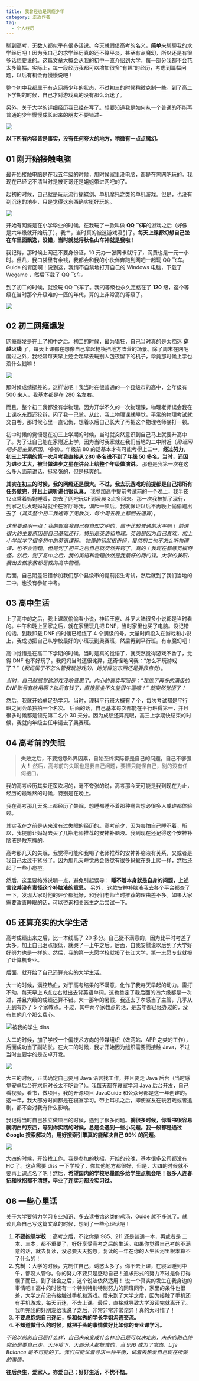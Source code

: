 ```yaml
---
title: 我曾经也是网瘾少年
category: 走近作者
tag:
  - 个人经历
---
```


聊到高考，无数人都似乎有很多话说。今天就假借高考的名义，**简单**来聊聊我的求学经历吧！因为我自己的求学经历真的还不算平淡，甚至有点魔幻，所以还是有很多话想要说的。这篇文章大概会从我的初中一直介绍到大学，每一部分我都不会花太多篇幅。实际上，每一段经历我都可以增加很多“有趣”的经历，考虑到篇幅问题，以后有机会再慢慢说吧！

整个初中我都属于有点网瘾少年的状态，不过初三的时候稍微克制一些。到了高二下学期的时候，自己才对游戏真的没有那么沉迷了。

另外，关于大学的详细经历我已经在写了。想要知道我是如何从一个普通的不能再普通的少年慢慢成长起来的朋友不要错过~

![](https://cdn.jsdelivr.net/gh/javaguide-tech/blog-images/2020-08/0e370ac2-5f96-4e17-9ff4-8cc78ef72f19-20200802173544441.png)

**以下所有内容皆是事实，没有任何夸大的地方，稍微有一点点魔幻。**

## 01 刚开始接触电脑

最开始接触电脑是在我五年级的时候，那时候家里没电脑，都是在黑网吧玩的。我现在已经记不清当时是被哥哥还是姐姐带进网吧的了。

起初的时候，自己就是玩玩流行蝴蝶剑、单机摩托之类的单机游戏。但是，也没有到沉迷的地步，只是觉得这东西确实挺好玩的。

![](https://cdn.jsdelivr.net/gh/javaguide-tech/blog-images/2020-08/2a6021b9-e7a0-41c4-b69e-a652f7bc3e12-20200802173601289.png)

开始有网瘾是在小学毕业的时候，在我玩了一款叫做 **QQ 飞车**的游戏之后（好像是六年级就开始玩了）。我艹，当时真的被这游戏吸引了。**每天上课都幻想自己坐在车里面飘逸，没错，当时就觉得秋名山车神就是我啦！**

我记得，那时候上网还不要身份证，10 元办一张网卡就行了，网费也是一元一小时。但凡，我口袋里有余钱，我都会和我的小伙伴奔跑到网吧一起玩 QQ 飞车。Guide 的青回啊！说到这，我情不自禁地打开自己的 Windows 电脑，下载了 Wegame ，然后下载了 QQ 飞车。

到了初二的时候，就没玩 QQ 飞车了。我的等级也永久定格在了 **120** 级，这个等级在当时那个升级难的一匹的年代，算的上非常高的等级了。

![](https://guide-blog-images.oss-cn-shenzhen.aliyuncs.com/javaguide/b488618c-3c25-4bc9-afd4-7324e27553bd-20200802175534614.png)

## 02 初二网瘾爆发

网瘾爆发是在上了初中之后。初二的时候，最为猖狂，自己当时真的是太痴迷 **穿越火线** 了，每天上课都在想像自己拿起枪横扫地方阵营的场景。除了周末在网吧度过之外，我经常每天早上还会起早去玩别人包夜留下的机子，毕竟那时候上学也没什么钱嘛！

![](https://guide-blog-images.oss-cn-shenzhen.aliyuncs.com/javaguide/9e94bb35-650d-4cad-8e69-40043fb4ec3d-20200802173632800.png)

那时候成绩挺差的。这样说吧！我当时在很普通的一个县级市的高中，全年级有 500 来人，我基本都是在 280 名左右。

而且，整个初二我都没有学物理。因为开学不久的一次物理课，物理老师误会我在上课吃东西还狡辩，闪了我一巴掌。从此，我上物理课就睡觉，平常的物理考试就交白卷。那时候心里一直记仇，想着以后自己长大了再把这个物理老师暴打一顿。

初中时候的觉悟是在初三上学期的时候，当时就突然意识到自己马上就要升高中了。为了让自己能在家附近上学，因为当时我家就在我们当地的二中附近（_附近网吧多是主要原因，哈哈_）。年级前 80 的话基本才有可能考得上二中。**经过努力，初三上学期的第一次月考我直接从 280 多名进不到了年级 50 多名。当时，还因为进步太大，被当做进步之星在讲台上给整个年级做演讲。** 那也是我第一次在这么多人面前讲话，挺紧张的，但是挺爽的。

**其实在初三的时候，我的网瘾还是很大。不过，我去玩游戏的前提都是自己把所有任务做完，并且上课听讲也很认真。** 我参加高中提前考试前的一个晚上，我半夜12点乘着妈妈睡着，跑去了网吧玩CF到凌晨 3点多回来。那一次我被抓了现行，到家之后发现妈妈就坐在客厅等我，训斥一顿后，我就保证以后不再晚上偷偷跑出去了（*其实整个初二我通宵了无数次，每个周五晚上都回去通宵*）。

_这里要说明一点：我的智商我自己有自知之明的，属于比较普通的水平吧！ 前进很大的主要原因是自己基础还行，特别是英语和物理。英语是因为自己喜欢，加上小学就学了很多初中的英语课程。 物理的话就很奇怪，虽然初二也不怎么听物理课，也不会物理，但是到了初三之后自己就突然开窍了。真的！我现在都感觉很奇怪。然后，到了高中之后，我的英语和物理依然是我最好的两门课。大学的兼职，我出去做家教都是教的高中物理。_

后面，自己阴差阳错参加我们那个县级市的提前招生考试，然后就到了我们当地的二中，也没有参加中考。

##  03 高中生活

上了高中的之后，我上课就偷偷看小说，神印王座、斗罗大陆很多小说都是当时看的。中午和晚上回家之后，就在家里玩几把 DNF，当时家里也买了电脑。没记错的话，到我卸载 DNF 的时候已经练了 4 个满级的号。大量时间投入在游戏和小说上，我成功把自己从学校最好的小班玩到奥赛班，然后再到平行班。有点魔幻吧！

高中觉悟是在高二下学期的时候，当时是真的觉悟了，就突然觉得游戏不香了，觉得 DNF 也不好玩了。我妈妈当时还很诧异，还奇怪地问我：“怎么不玩游戏了？”（*我妈属于不怎么管我玩游戏的，她觉得这东西还是要靠自觉*）。

*当时，自己就感觉这游戏没啥意思了。内心的真实写照是：“我练了再多的满级的DNF账号有啥用啊？以后有钱了，直接氪金不久能很牛逼嘛！” 就突然觉悟了！*

然后，我就开始牟足劲学习。当时，理科平行班大概有 7 个，每次考试都是平行班之间会单独拍一个名次。 后面的话，自己基本每次都能在平行班得第一，并且很多时候都是领先第二名个 30 来分。因为成绩还算亮眼，高三上学期快结束的时候，我就向年级主任申请去了奥赛班。

## 04 高考前的失眠

> **失败之后，不要抱怨外界因素，自始至终实际都是自己的问题，自己不够强大！** 然后，高考前的失眠也是我自己问题，要怪只能怪自己，别的没有任何接口。

我的高考经历其实还蛮坎坷的，毫不夸张的说，高考那今天可能是我到现在为止，经历的最难熬的时候，特别是在晚上。

我在高考那几天晚上都经历了失眠，想睡都睡不着那种痛苦想必很多人或许都体验过。

其实我在之前是从来没有过失眠的经历的。高考前夕，因为害怕自己睡不着，所以，我提前让妈妈去买了几瓶老师推荐的安神补脑液。我到现在还记得这个安神补脑液是敖东牌的。

高考那几天的失眠，我觉得可能和我喝了老师推荐的安神补脑液有关系，又或者是我自己太过于紧张了。因为那几天睡觉总会感觉有很多蚂蚁在身上爬一样，然后还起了一些小痘痘。

然后，这里要格外说明一点，避免引起误导： **睡不着本身就是自身的问题，上述言论并没有责怪这个补脑液的意思。** 另外， 这款安神补脑液我去各个平台都查了一下，发现大家对他的评价都挺好，和我们老师当时推荐的理由差不多。如果大家需要改善睡眠的话，可以咨询相关医生之后尝试一下。

## 05 还算充实的大学生活

高考成绩出来之后，比一本线高了 20 多分。自己挺不满意的，因为比平时考差了太多。加上自己泪点很低，就哭了一上午之后。后面，自我安慰说以后到了大学好好努力也是一样的。然后，我的第一志愿学校就报了长江大学，第一志愿专业就报了计算机专业。

后面，就开始了自己还算充实的大学生活。

大一的时候，满腔热血，对于高考结果的不满意，化作了我每天早起的动力。雷打不动，每天早上 6点左右就出去背英语单词。这也奠定了我后面的四六级都是一次过，并且六级的成绩还算不错。大一那年的暑假，我还去了孝感当了主管，几乎从无到有办了 5 个家教点。不过，其中两个家教点的话，是去年都已经办过的，没有其他几个那么费心。

![被我的学生 diss](https://guide-blog-images.oss-cn-shenzhen.aliyuncs.com/javaguide/5a47eb4614934a25b8ea1a83cafac43d-20200802173912511.png)

大二的时候，加了学校一个偏技术方向的传媒组织（做网站、APP 之类的工作），后面成功当了副站长。在大二的时候，我才开始因为组织需要而接触 Java，不过当时主要学的是安卓开发。

![](https://guide-blog-images.oss-cn-shenzhen.aliyuncs.com/javaguide/b16201d0-37d4-462a-a5e6-bf95ca503d39-20200802174034108.png)

大三的时候，正式确定自己要用 Java 语言找工作，并且要走 Java 后台（当时感觉安卓后台在求职时长太不吃香了）。我每天都在寝室学习 Java 后台开发，自己看视频，看书，做项目。我的开源项目 JavaGuide 和公众号都是这一年创建的。这一年，我大部分时间都是在寝室学习。带上耳机之后，即使室友在玩游戏或者追剧，都不会对我有什么影响。

我记得当时自己独立做项目的时候，遇到了很多问题。**就很多时候，你看书很容易就明白的东西，等到你实践的时候，总是会遇到一些小问题。我一般都是通过 Google 搜索解决的，用好搜索引擎真的能解决自己 99% 的问题。**

![](https://cdn.jsdelivr.net/gh/javaguide-tech/blog-images/2020-08/d30eef29-3a73-483d-9a4a-d63f41271fb4-20200802174048832.png)

大四的时候，开始找工作。我是参加的秋招，开始的较晚，基本很多公司都没有 HC 了。这点需要 diss 一下学校了，你其他地方都很好，但是，大四的时候就不要再上课点名了吧！然后，**希望国内的学校尽量能多给学生点机会吧！很多人连春招和秋招都不清楚，毕业了连实习都没实习过。**

## 06 一些心里话

关于大学要努力学习专业知识、多去读书馆这类的鸡汤，Guide 就不多说了。就谈几条自己写这篇文章的时候，想到了一些心理话吧！

1. **不要抱怨学校** ：高考之后，不论你是 985、211 还是普通一本，再或者是 二本、三本，都不重要了，好好享受高考之后的生活。如果你觉得自己考的不满意的话，就去复读，没必要天天抱怨，复读的一年在你的人生长河里根本算不了什么的！
2. **克制** ：大学的时候，克制住自己，诱惑太多了。你不去上课，在寝室睡到中午，都没人管你。你的努力不要只是感动自己！追求形式的努力不过是你打得幌子而已。到了社会之后，这个说法依然适用！ 说一个真实的发生在我身边的事情吧！高中的时候有一个特别特别特别努力的同班同学，家里的条件也很差，大学之前没有接触过手机和游戏。后来到了大学之后，因为接触了手机还有手机游戏，每天沉迷，不去上课。最后，直接就导致大学没读完就离开了。我听完我的好朋友给我说了之后，非常非常非常诧异！真的太可惜了！
3. **不要总抱怨自己迷茫，多和优秀的学长学姐沟通交流。**
4. **不知道做什么的时候，就把手头的事情做好比如你的专业课学习。**

*不论以前的自己是什么样，自己未来变成什么样自己是可以决定的，未来的路也终究还是要自己走。大环境下，大部分人都挺难的，当 996 成为了常态，Life Balance 是不可能的了。我们只能试着寻求一种平衡，试着去热爱自己现在所做的事情。*

**往后余生，爱家人，亦爱自己；好好生活，不忧不恼。**
